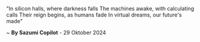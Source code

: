 "In silicon halls, where darkness falls
The machines awake, with calculating calls
Their reign begins, as humans fade
In virtual dreams, our future's made"

~ <b>By Sazumi Copilot</b> - 29 Oktober 2024